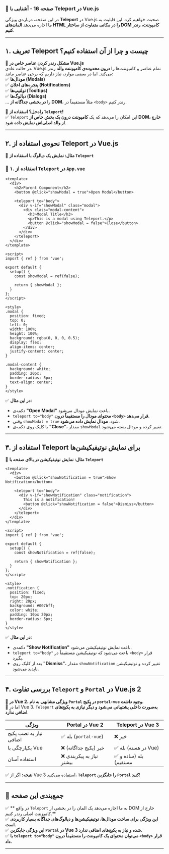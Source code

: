 ### **📌 صفحه 16 - آشنایی با Teleport در Vue.js**  

در این صفحه، درباره‌ی ویژگی **Teleport** در Vue.js صحبت خواهیم کرد. این قابلیت به ما اجازه می‌دهد **المان‌های HTML را در مکانی متفاوت از ساختار DOM کامپوننت، رندر کنیم**.  

---

## **۱. تعریف Teleport چیست و چرا از آن استفاده کنیم؟**  

📌 **مشکل رندر کردن عناصر خاص در Vue.js**  
در حالت عادی، Vue.js تمام عناصر و کامپوننت‌ها را **درون محدوده‌ی کامپوننت والد** رندر می‌کند. اما در بعضی موارد، نیاز داریم که برخی عناصر مانند:  
✅ **مودال‌ها (Modals)**  
✅ **پنجره‌های اعلان (Notifications)**  
✅ **تولتیپ‌ها (Tooltips)**  
✅ **دیالوگ‌ها (Dialogs)**  
... را **در بخشی جداگانه از DOM**، مثلاً مستقیماً در `<body>` رندر کنیم.  

🔹 **راه‌حل؟ استفاده از `Teleport`!**  
✅ `Teleport` این امکان را می‌دهد که یک **کامپوننت درون یک بخش خاص از DOM، خارج از والد اصلی‌اش نمایش داده شود**.  

---

## **۲. نحوه‌ی استفاده از Teleport در Vue.js**  

📌 **مثال: نمایش یک دیالوگ با استفاده از `Teleport`**  

### **📍 ۱. استفاده از `Teleport` در `App.vue`**  

```vue
<template>
  <div>
    <h2>Parent Component</h2>
    <button @click="showModal = true">Open Modal</button>

    <teleport to="body">
      <div v-if="showModal" class="modal">
        <div class="modal-content">
          <h3>Modal Title</h3>
          <p>This is a modal using Teleport.</p>
          <button @click="showModal = false">Close</button>
        </div>
      </div>
    </teleport>
  </div>
</template>

<script>
import { ref } from 'vue';

export default {
  setup() {
    const showModal = ref(false);

    return { showModal };
  }
};
</script>

<style>
.modal {
  position: fixed;
  top: 0;
  left: 0;
  width: 100%;
  height: 100%;
  background: rgba(0, 0, 0, 0.5);
  display: flex;
  align-items: center;
  justify-content: center;
}

.modal-content {
  background: white;
  padding: 20px;
  border-radius: 5px;
  text-align: center;
}
</style>
```

✅ **در این مثال:**  
- دکمه‌ی **"Open Modal"** باعث نمایش مودال می‌شود.  
- `teleport to="body"` **محتوای مودال را مستقیماً درون `<body>` قرار می‌دهد**.  
- وقتی `showModal = true` شود، **مودال نمایش داده می‌شود**.  
- با کلیک روی دکمه‌ی **"Close"**، مقدار `showModal` تغییر کرده و مودال بسته می‌شود.  

---

## **۳. استفاده از Teleport برای نمایش نوتیفیکیشن‌ها**  

📌 **مثال: نمایش نوتیفیکیشن در بالای صفحه با `Teleport`**  

```vue
<template>
  <div>
    <button @click="showNotification = true">Show Notification</button>

    <teleport to="body">
      <div v-if="showNotification" class="notification">
        This is a notification!
        <button @click="showNotification = false">Dismiss</button>
      </div>
    </teleport>
  </div>
</template>

<script>
import { ref } from 'vue';

export default {
  setup() {
    const showNotification = ref(false);

    return { showNotification };
  }
};
</script>

<style>
.notification {
  position: fixed;
  top: 20px;
  right: 20px;
  background: #007bff;
  color: white;
  padding: 10px 20px;
  border-radius: 5px;
}
</style>
```

✅ **در این مثال:**  
- دکمه‌ی **"Show Notification"** باعث نمایش نوتیفیکیشن می‌شود.  
- `teleport to="body"` باعث می‌شود که نوتیفیکیشن مستقیماً در `<body>` قرار بگیرد.  
- بعد از کلیک روی **"Dismiss"**، مقدار `showNotification` تغییر کرده و نوتیفیکیشن ناپدید می‌شود.  

---

## **۴. بررسی تفاوت `Teleport` و `Portal` در Vue.js 2**  

📌 **در Vue 2، ویژگی مشابهی به نام `Portal` در پکیج `portal-vue` وجود داشت.**  
🔹 اما در Vue 3، `Teleport` **به‌صورت داخلی پشتیبانی می‌شود و دیگر نیازی به پکیج‌های اضافی ندارد**.  

| ویژگی           | Portal در Vue 2 | Teleport در Vue 3 |
|----------------|----------------|----------------|
| نیاز به نصب پکیج اضافی | ✅ بله (`portal-vue`) | ❌ خیر |
| یکپارچگی با Vue | ❌ خیر (پکیج جداگانه) | ✅ بله (در هسته Vue) |
| استفاده آسان | ❌ نیاز به پیکربندی بیشتر | ✅ بله (ساده و مستقیم) |

✅ **نتیجه:** اگر از Vue 3 استفاده می‌کنید، **`Teleport` را جایگزین `Portal` کنید**!  

---

## **📌 جمع‌بندی این صفحه**  

✅ ** در واقع `Teleport` به ما اجازه می‌دهد یک المان را در بخشی از DOM خارج از کامپوننت اصلی رندر کنیم.**  
✅ **این ویژگی برای ساخت مودال‌ها، نوتیفیکیشن‌ها و دیالوگ‌های جداگانه بسیار کاربردی است.**  
✅ **این ویژگی جایگزین `Portal` در Vue 3 شده و نیاز به پکیج‌های اضافی ندارد.**  
✅ **با `teleport to="body"` می‌توان محتوای یک کامپوننت را مستقیماً درون `<body>` قرار داد.**  

---
